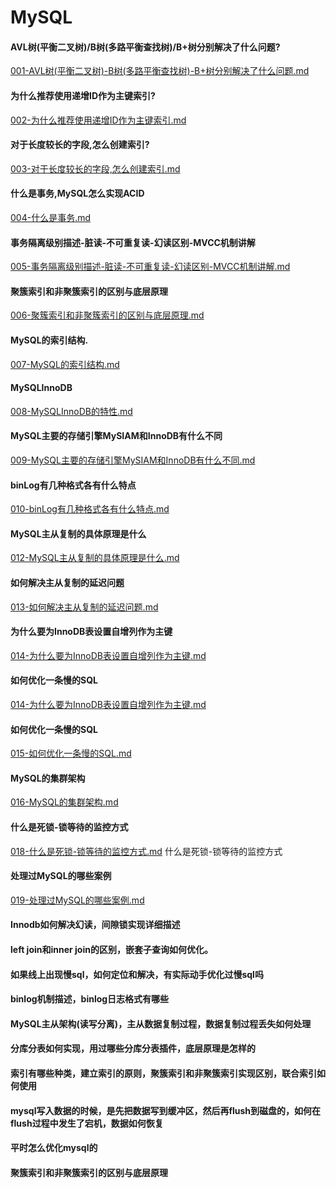 # MySQL

#### AVL树(平衡二叉树)/B树(多路平衡查找树)/B+树分别解决了什么问题?

 [001-AVL树(平衡二叉树)-B树(多路平衡查找树)-B+树分别解决了什么问题.md](001-AVL树(平衡二叉树)-B树(多路平衡查找树)-B+树分别解决了什么问题.md) 

#### 为什么推荐使用递增ID作为主键索引?

 [002-为什么推荐使用递增ID作为主键索引.md](002-为什么推荐使用递增ID作为主键索引.md) 

#### 对于长度较长的字段,怎么创建索引?

 [003-对于长度较长的字段,怎么创建索引.md](003-对于长度较长的字段,怎么创建索引.md) 

#### 什么是事务,MySQL怎么实现ACID

 [004-什么是事务.md](004-什么是事务.md) 

#### 事务隔离级别描述-脏读-不可重复读-幻读区别-MVCC机制讲解

 [005-事务隔离级别描述-脏读-不可重复读-幻读区别-MVCC机制讲解.md](005-事务隔离级别描述-脏读-不可重复读-幻读区别-MVCC机制讲解.md) 

#### 聚簇索引和非聚簇索引的区别与底层原理

 [006-聚簇索引和非聚簇索引的区别与底层原理.md](006-聚簇索引和非聚簇索引的区别与底层原理.md) 

#### MySQL的索引结构.

 [007-MySQL的索引结构.md](007-MySQL的索引结构.md) 

#### MySQLInnoDB

 [008-MySQLInnoDB的特性.md](008-MySQLInnoDB的特性.md) 

#### MySQL主要的存储引擎MySIAM和InnoDB有什么不同

 [009-MySQL主要的存储引擎MySIAM和InnoDB有什么不同.md](009-MySQL主要的存储引擎MySIAM和InnoDB有什么不同.md) 

#### binLog有几种格式各有什么特点

 [010-binLog有几种格式各有什么特点.md](010-binLog有几种格式各有什么特点.md) 

#### MySQL主从复制的具体原理是什么

 [012-MySQL主从复制的具体原理是什么.md](012-MySQL主从复制的具体原理是什么.md) 

#### 如何解决主从复制的延迟问题

 [013-如何解决主从复制的延迟问题.md](013-如何解决主从复制的延迟问题.md) 

#### 为什么要为InnoDB表设置自增列作为主键

 [014-为什么要为InnoDB表设置自增列作为主键.md](014-为什么要为InnoDB表设置自增列作为主键.md) 

#### 如何优化一条慢的SQL

 [014-为什么要为InnoDB表设置自增列作为主键.md](014-为什么要为InnoDB表设置自增列作为主键.md) 

#### 如何优化一条慢的SQL

 [015-如何优化一条慢的SQL.md](015-如何优化一条慢的SQL.md) 

#### MySQL的集群架构

 [016-MySQL的集群架构.md](016-MySQL的集群架构.md) 

#### 什么是死锁-锁等待的监控方式

 [018-什么是死锁-锁等待的监控方式.md](018-什么是死锁-锁等待的监控方式.md) 什么是死锁-锁等待的监控方式

#### 处理过MySQL的哪些案例

 [019-处理过MySQL的哪些案例.md](019-处理过MySQL的哪些案例.md) 

#### Innodb如何解决幻读，间隙锁实现详细描述

#### left join和inner join的区别，嵌套子查询如何优化。

#### 如果线上出现慢sql，如何定位和解决，有实际动手优化过慢sql吗

#### binlog机制描述，binlog日志格式有哪些

#### MySQL主从架构(读写分离)，主从数据复制过程，数据复制过程丢失如何处理

#### 分库分表如何实现，用过哪些分库分表插件，底层原理是怎样的

#### 索引有哪些种类，建立索引的原则，聚簇索引和非聚簇索引实现区别，联合索引如何使用

#### mysql写入数据的时候，是先把数据写到缓冲区，然后再flush到磁盘的，如何在flush过程中发生了宕机，数据如何恢复

#### 平时怎么优化mysql的

#### 聚簇索引和非聚簇索引的区别与底层原理

